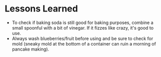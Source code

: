 # Lessons Learned

- To check if baking soda is still good for baking purposes, combine a small spoonful with a bit of vinegar. If it fizzes like crazy, it's good to use.
- Always wash blueberries/fruit before using and be sure to check for mold (sneaky mold at the bottom of a container can ruin a morning of pancake making).
